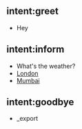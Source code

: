 ## intent:greet
- Hey

## intent:inform
- What's the weather?
- [London](location)
- [Mumbai](location)

## intent:goodbye
- _export
